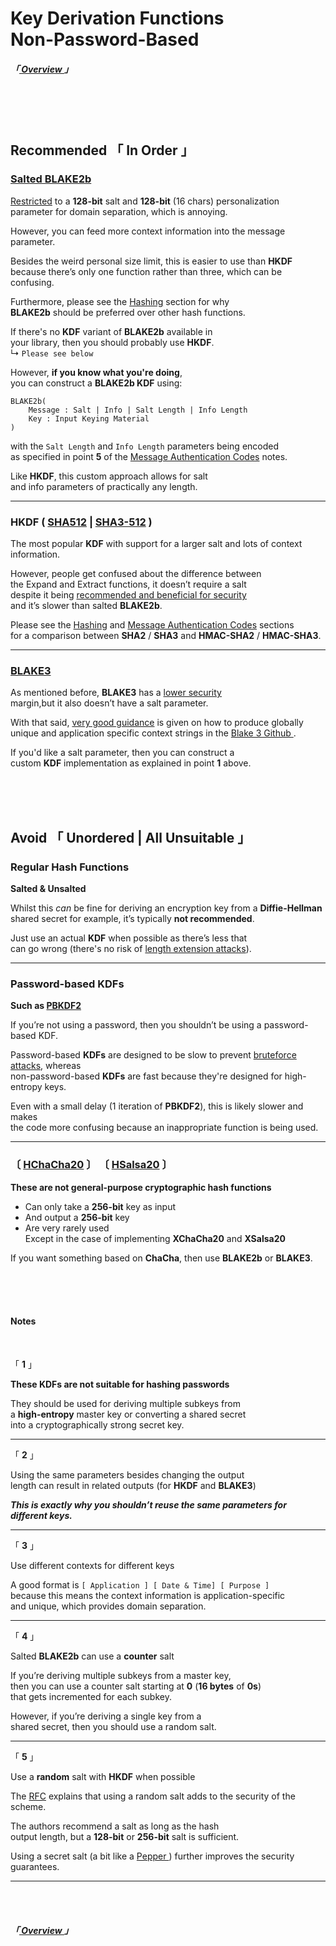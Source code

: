 
[ Key Derivation ]: https://doc.libsodium.org/key_derivation
[ Nonce Extension ]: https://doc.libsodium.org/key_derivation#nonce-extension

[ Blake 2 ]: https://www.blake2.net/blake2.pdf
[ Blake 3 ]: https://github.com/BLAKE3-team/BLAKE3#the-blake3-crate-
[ Blake 3 Specs ]: https://github.com/BLAKE3-team/BLAKE3-specs/blob/master/blake3.pdf
[ Blake 3 Github ]: https://github.com/BLAKE3-team/BLAKE3

[ RFC5869 ]: https://datatracker.ietf.org/doc/html/rfc5869#section-3.1

[ HKDF ]: https://en.wikipedia.org/wiki/HKDF
[ PBKDF2 ]: https://en.wikipedia.org/wiki/PBKDF2
[ XSalsa ]: https://cr.yp.to/snuffle/xsalsa-20110204.pdf
[ Pepper ]: https://en.wikipedia.org/wiki/Pepper_(cryptography)

[ Bruteforce Attack ]: https://en.wikipedia.org/wiki/Brute-force_attack
[ Length Extension Attack ]: https://en.wikipedia.org/wiki/Length_extension_attack

[ Overview ]: ../Overview


# Key Derivation Functions<br>Non-Password-Based
##### 「[ Overview ]」

<br>
<br>
<br>

## **Recommended** 「 In Order 」

### [Salted BLAKE2b][ Key Derivation ]

[Restricted][ Blake 2 ] to a **128-bit** salt and **128-bit** (16 chars) personalization<br>
parameter for domain separation, which is annoying.

However, you can feed more context information into the message parameter.

Besides the weird personal size limit, this is easier to use than **HKDF**<br>
because there’s only one function rather than three, which can be confusing.

Furthermore, please see the [Hashing](./Hashing) section for why<br>
**BLAKE2b** should be preferred over other hash functions.

If there's no **KDF** variant of **BLAKE2b** available in<br>
your library, then you should probably use **HKDF**.<br>
↳ `Please see below`

However, **if you know what you're doing**,<br>
you can construct a **BLAKE2b KDF** using:

```
BLAKE2b(
    Message : Salt | Info | Salt Length | Info Length
    Key : Input Keying Material
)
```

with the `Salt Length` and `Info Length` parameters being encoded<br>
as specified in point **5** of the [Message Authentication Codes](./Message%20Authentication) notes.

Like **HKDF**, this custom approach allows for salt<br>
and info parameters of practically any length.

---

### HKDF ( [SHA512][ HKDF ] | [SHA3-512][ HKDF ] )

The most popular **KDF** with support for a larger salt and lots of context information.

However, people get confused about the difference between<br>
the Expand and Extract functions, it doesn’t require a salt<br>
despite it being [recommended and beneficial for security][ RFC5869 ]<br>
and it’s slower than salted **BLAKE2b**.

Please see the [Hashing](./Hashing) and [Message Authentication Codes](./Message%20Authentication) sections<br>
for a comparison between **SHA2** / **SHA3** and **HMAC-SHA2** / **HMAC-SHA3**.

---

### [BLAKE3][ Blake 3 ]

As mentioned before, **BLAKE3** has a [lower security][ Blake 3 Specs ]<br>
margin,but it also doesn’t have a salt parameter.

With that said, [very good guidance][ Blake 3 ] is given on how to produce globally<br>
unique and application specific context strings in the [ Blake 3 Github ].

If you'd like a salt parameter, then you can construct a<br>
custom **KDF** implementation as explained in point **1** above.


<br>
<br>
<br>

## **Avoid** 「 Unordered | All Unsuitable 」

### Regular Hash Functions
**Salted & Unsalted**

Whilst this *can* be fine for deriving an encryption key from a **Diffie-Hellman**<br>
shared secret for example, it’s typically **not recommended**.

Just use an actual **KDF** when possible as there’s less that<br>
can go wrong (there's no risk of [length extension attacks][ Length Extension Attack ]).

---

### Password-based KDFs
**Such as [PBKDF2][ PBKDF2 ]**

If you’re not using a password, then you shouldn’t be using a password-based KDF.

Password-based **KDFs** are designed to be slow to prevent [bruteforce attacks][ Bruteforce Attack ], whereas<br>
non-password-based **KDFs** are fast because they're designed for high-entropy keys.

Even with a small delay (1 iteration of **PBKDF2**), this is likely slower and makes<br>
the code more confusing because an inappropriate function is being used.

---

### 〔 [HChaCha20][ Nonce Extension ] 〕  〔 [HSalsa20][ XSalsa ] 〕
**These are not general-purpose cryptographic hash functions**

- Can only take a **256-bit** key as input
- And output a **256-bit** key
- Are very rarely used<br>
  Except in the case of implementing **XChaCha20** and **XSalsa20**

If you want something based on **ChaCha**, then use **BLAKE2b** or **BLAKE3**.


<br>
<br>
<br>

#### **Notes**

<br>

「 **1** 」

**These KDFs are not suitable for hashing passwords**

They should be used for deriving multiple subkeys from<br>
a **high-entropy** master key or converting a shared secret<br>
into a cryptographically strong secret key.

---

「 **2** 」

Using the same parameters besides changing the output<br>
length can result in related outputs (for **HKDF** and **BLAKE3**)

***This is exactly why you shouldn’t reuse the same parameters for different keys.***

---

「 **3** 」

Use different contexts for different keys

A good format is `[ Application ] [ Date & Time] [ Purpose ]`<br>
because this means the context information is application-specific<br>
and unique, which provides domain separation.

---

「 **4** 」

Salted **BLAKE2b** can use a **counter** salt

If you’re deriving multiple subkeys from a master key,<br>
then you can use a counter salt starting at **0** (**16 bytes** of **0s**)<br>
that gets incremented for each subkey.

However, if you’re deriving a single key from a<br>
shared secret, then you should use a random salt.

---

「 **5** 」

Use a **random** salt with **HKDF** when possible

The [RFC][ RFC5869 ] explains that using a random salt adds to the security of the scheme.

The authors recommend a salt as long as the hash<br>
output length, but a **128-bit** or **256-bit** salt is sufficient.

Using a secret salt (a bit like a [ Pepper ]) further improves the security guarantees.

---

<br>
<br>

##### 「[ Overview ]」

